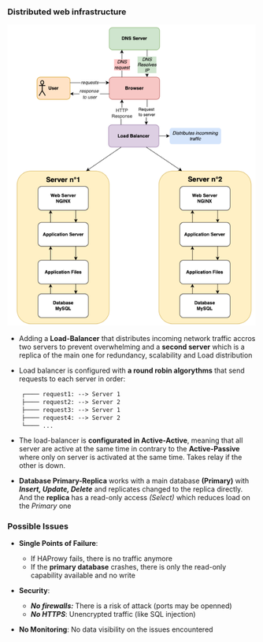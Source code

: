 ### Distributed web infrastructure

![distributed](https://github.com/vlldnt/holbertonschool-system_engineering-devops/blob/main/web_infrastructure_design/images/1-distributed_web_infracstructure.png?raw=true)

- Adding a **Load-Balancer** that distributes incoming network traffic accros two servers to prevent overwhelming and a **second server** which is a replica of the main one for redundancy, scalability and Load distribution

- Load balancer is configured with **a round robin algorythms** that send requests to each server in order:

```
    ┌──── request1: --> Server 1
    ├──── request2: --> Server 2
    ├──── request3: --> Server 1
    ├──── request4: --> Server 2
    └──── ...                   
```
                  
- The load-balancer is **configurated in Active-Active**, meaning that all server are active at the same time in contrary to the **Active-Passive** where only on server is activated at the same time. Takes relay if the other is down.

- **Database Primary-Replica** works with a main database **(Primary)** with ***Insert, Update, Delete*** and replicates changed to the replica directly. And the **replica** has a read-only access *(Select)* which reduces load on the *Primary* one  


### Possible Issues

- **Single Points of Failure**: 
    - If HAProwy fails, there is no traffic anymore
    - If the **primary database** crashes, there is only the read-only capability available and no write

- **Security**:
    - ***No firewalls:*** There is a risk of attack (ports may be openned)
    - ***No HTTPS***: Unencrypted traffic (like SQL injection)

- **No Monitoring**: No data visibility on the issues encountered